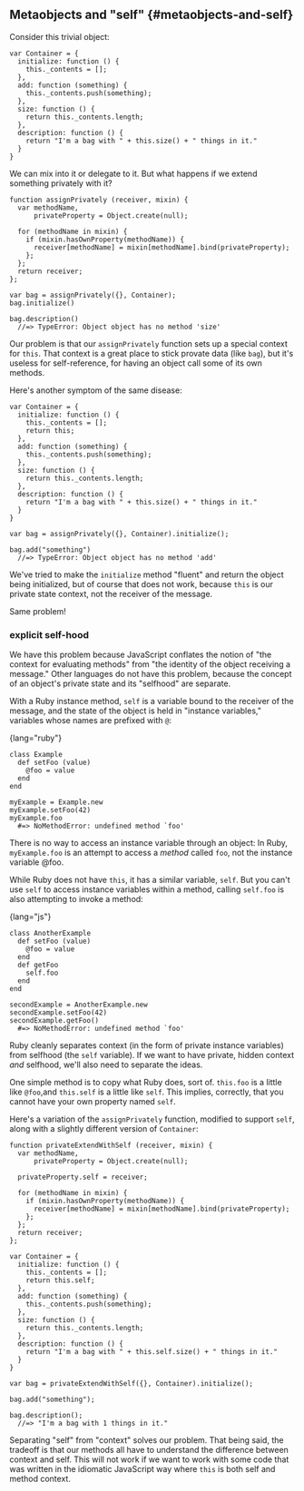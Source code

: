 ## Metaobjects and "self" {#metaobjects-and-self}

Consider this trivial object:

~~~~~~~~
var Container = {
  initialize: function () {
    this._contents = [];
  },
  add: function (something) {
    this._contents.push(something);
  },
  size: function () {
    return this._contents.length;
  },
  description: function () {
    return "I'm a bag with " + this.size() + " things in it."
  }
}
~~~~~~~~

We can mix into it or delegate to it. But what happens if we extend something privately with it?

~~~~~~~~
function assignPrivately (receiver, mixin) {
  var methodName,
      privateProperty = Object.create(null);

  for (methodName in mixin) {
    if (mixin.hasOwnProperty(methodName)) {
      receiver[methodName] = mixin[methodName].bind(privateProperty);
    };
  };
  return receiver;
};

var bag = assignPrivately({}, Container);
bag.initialize()

bag.description()
  //=> TypeError: Object object has no method 'size'
~~~~~~~~

Our problem is that our `assignPrivately` function sets up a special context for `this`. That context is a great place to stick provate data (like `bag`), but it's useless for self-reference, for having an object call some of its own methods.

Here's another symptom of the same disease:

~~~~~~~~
var Container = {
  initialize: function () {
    this._contents = [];
    return this;
  },
  add: function (something) {
    this._contents.push(something);
  },
  size: function () {
    return this._contents.length;
  },
  description: function () {
    return "I'm a bag with " + this.size() + " things in it."
  }
}

var bag = assignPrivately({}, Container).initialize();

bag.add("something")
  //=> TypeError: Object object has no method 'add'
~~~~~~~~

We've tried to make the `initialize` method "fluent" and return the object being initialized, but of course that does not work, because `this` is our private state context, not the receiver of the message.

Same problem!

### explicit self-hood

We have this problem because JavaScript conflates the notion of "the context for evaluating methods" from "the identity of the object receiving a message." Other languages do not have this problem, because the concept of an object's private state and its "selfhood" are separate.

With a Ruby instance method, `self` is a variable bound to the receiver of the message, and the state of the object is held in "instance variables," variables whose names are prefixed with `@`:

{lang="ruby"} 
~~~~~~~~
class Example
  def setFoo (value)
    @foo = value
  end
end

myExample = Example.new
myExample.setFoo(42)
myExample.foo
  #=> NoMethodError: undefined method `foo'
~~~~~~~~

There is no way to access an instance variable through an object: In Ruby, `myExample.foo` is an attempt to access a *method* called `foo`, not the instance variable @foo.

While Ruby does not have `this`, it has a similar variable, `self`. But you can't use `self` to access instance variables within a method, calling `self.foo` is also attempting to invoke a method:

{lang="js"} 
~~~~~~~~
class AnotherExample
  def setFoo (value)
    @foo = value
  end
  def getFoo
    self.foo
  end
end

secondExample = AnotherExample.new
secondExample.setFoo(42)
secondExample.getFoo()
  #=> NoMethodError: undefined method `foo'
~~~~~~~~

Ruby cleanly separates context (in the form of private instance variables) from selfhood (the `self` variable). If we want to have private, hidden context *and* selfhood, we'll also need to separate the ideas.

One simple method is to copy what Ruby does, sort of. `this.foo` is a little like `@foo`,and `this.self` is a little like `self`. This implies, correctly, that you cannot have your own property named `self`.

Here's a variation of the `assignPrivately` function, modified to support `self`, along with a slightly different version of `Container`:

~~~~~~~~
function privateExtendWithSelf (receiver, mixin) {
  var methodName,
      privateProperty = Object.create(null);
      
  privateProperty.self = receiver;

  for (methodName in mixin) {
    if (mixin.hasOwnProperty(methodName)) {
      receiver[methodName] = mixin[methodName].bind(privateProperty);
    };
  };
  return receiver;
};

var Container = {
  initialize: function () {
    this._contents = [];
    return this.self;
  },
  add: function (something) {
    this._contents.push(something);
  },
  size: function () {
    return this._contents.length;
  },
  description: function () {
    return "I'm a bag with " + this.self.size() + " things in it."
  }
}

var bag = privateExtendWithSelf({}, Container).initialize();

bag.add("something");

bag.description();
  //=> "I'm a bag with 1 things in it."
~~~~~~~~

Separating "self" from "context" solves our problem. That being said, the tradeoff is that our methods all have to understand the difference between context and self. This will not work if we want to work with some code that was written in the idiomatic JavaScript way where `this` is both self and method context.